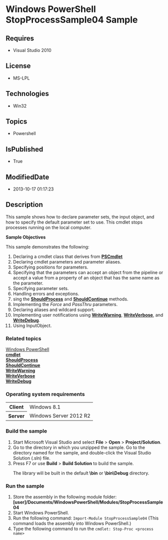 # Windows PowerShell StopProcessSample04 Sample
## Requires
* Visual Studio 2010
## License
* MS-LPL
## Technologies
* Win32
## Topics
* Powershell
## IsPublished
* True
## ModifiedDate
* 2013-10-17 01:17:23
## Description

<div id="mainSection">
<p>This sample shows how to declare parameter sets, the input object, and how to specify the default parameter set to use. This cmdlet stops processes running on the local computer.
</p>
<p><b>Sample Objectives</b></p>
<p>This sample demonstrates the following:</p>
<ol>
<li>Declaring a cmdlet class that derives from <a href="http://msdn.microsoft.com/en-us/library/windows/desktop/ms551396">
<b>PSCmdlet</b></a> </li><li>Declaring cmdlet parameters and parameter aliases. </li><li>Specifying positions for parameters. </li><li>Specifying that the parameters can accept an object from the pipeline or accept a value from a property of an object that has the same name as the parameter.
</li><li>Specifying parameter sets. </li><li>Handling errors and exceptions. </li><li>sing the <a href="http://msdn.microsoft.com/en-us/library/windows/desktop/ms570256">
<b>ShouldProcess</b></a> and <a href="http://msdn.microsoft.com/en-us/library/windows/desktop/ms570255">
<b>ShouldContinue</b></a> methods. </li><li>Implementing the <i>Force</i> and <i>PassThru</i> parameters. </li><li>Declaring aliases and wildcard support. </li><li>Implementing user notifications using <a href="http://msdn.microsoft.com/en-us/library/windows/desktop/ms568374">
<b>WriteWarning</b></a>, <a href="http://msdn.microsoft.com/en-us/library/windows/desktop/ms568373">
<b>WriteVerbose</b></a>, and <a href="http://msdn.microsoft.com/en-us/library/windows/desktop/ms568368">
<b>WriteDebug</b></a>. </li><li>Using InputObject. </li></ol>
<p></p>
<h3><a id="related_topics"></a>Related topics</h3>
<dl><dt><a href="http://go.microsoft.com/fwlink/?LinkID=178145">Windows PowerShell</a>
</dt><dt><a href="http://msdn.microsoft.com/en-us/library/windows/desktop/ms582518"><b>cmdlet</b></a>
</dt><dt><a href="http://msdn.microsoft.com/en-us/library/windows/desktop/ms570256"><b>ShouldProcess</b></a>
</dt><dt><a href="http://msdn.microsoft.com/en-us/library/windows/desktop/ms570255"><b>ShouldContinue</b></a>
</dt><dt><a href="http://msdn.microsoft.com/en-us/library/windows/desktop/ms568374"><b>WriteWarning</b></a>
</dt><dt><a href="http://msdn.microsoft.com/en-us/library/windows/desktop/ms568373"><b>WriteVerbose</b></a>
</dt><dt><a href="http://msdn.microsoft.com/en-us/library/windows/desktop/ms568368"><b>WriteDebug</b></a>
</dt></dl>
<h3>Operating system requirements</h3>
<table>
<tbody>
<tr>
<th>Client</th>
<td><dt>Windows&nbsp;8.1 </dt></td>
</tr>
<tr>
<th>Server</th>
<td><dt>Windows Server&nbsp;2012&nbsp;R2 </dt></td>
</tr>
</tbody>
</table>
<h3>Build the sample</h3>
<p></p>
<ol>
<li>Start Microsoft Visual Studio and select <b>File</b> &gt; <b>Open</b> &gt; <b>
Project/Solution</b>. </li><li>Go to the directory in which you unzipped the sample. Go to the directory named for the sample, and double-click the Visual Studio Solution (.sln) file.
</li><li>Press F7 or use <b>Build</b> &gt; <b>Build Solution</b> to build the sample.
<p>The library will be built in the default<b> \bin</b> or <b>\bin\Debug</b> directory.</p>
</li></ol>
<p></p>
<h3>Run the sample</h3>
<p></p>
<ol>
<li>Store the assembly in the following module folder: <b>[user]/Documents/WindowsPowerShell/Modules/StopProcessSample04</b>
</li><li>Start Windows PowerShell. </li><li>Run the following command: <code>Import-Module StopProcessSample04</code> (This command loads the assembly into Windows PowerShell.)
</li><li>Type the following command to run the <code>cmdlet: Stop-Proc &lt;process name&gt;</code>
</li></ol>
<p></p>
</div>
